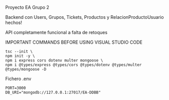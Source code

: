 Proyecto EA Grupo 2

Backend con Users, Grupos, Tickets, Productos y RelacionProductoUsuario hechos!

API completamente funcional a falta de retoques


IMPORTANT COMMANDS BEFORE USING VISUAL STUDIO CODE

    tsc --init \
    npm init -y \
    npm i express cors dotenv multer mongoose \
    npm i @types/express @types/cors @types/dotenv @types/multer @types/mongoose -D

Fichero .env

    PORT=3000
    DB_URI="mongodb://127.0.0.1:27017/EA-DDBB"
